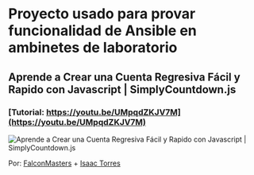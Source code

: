 # Proyecto usado para provar funcionalidad de Ansible en ambinetes de laboratorio
## Aprende a Crear una Cuenta Regresiva Fácil y Rapido con Javascript | SimplyCountdown.js
### [Tutorial: https://youtu.be/UMpqdZKJV7M](https://youtu.be/UMpqdZKJV7M)

![Aprende a Crear una Cuenta Regresiva Fácil y Rapido con Javascript | SimplyCountdown.js](https://raw.githubusercontent.com/falconmasters/cuenta-regresiva/master/img/thumb.png)

Por: [FalconMasters](http://www.falconmasters.com) + [Isaac Torres](https://ticss.mx)